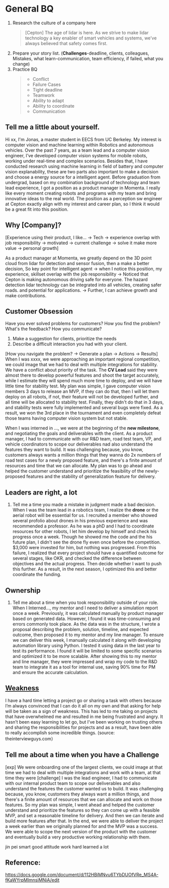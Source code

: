 # General BQ
1. Research the culture of a company here
    > [Cepton]
The age of lidar is here. As we strive to make lidar technology a key enabler of smart vehicles and systems, we’ve always believed that safety comes first.
2. Prepare your story list. (**Challenges**-deadline, clients, colleagues, Mistakes, what learn-communication, team efficiency, if failed, what you change)
3. Practice BQ
    > * Conflict
    > * Failure Cases
    > * Tight deadline
    > * Teamwork
    > * Ability to adapt
    > * Ability to coordinate
    > * Communication

## Tell me a little about yourself.
Hi xx, I'm Jonas, a master student in EECS from UC Berkeley. My interest is computer vision and machine learning within Robotics and 
autonomous vehicles. Over the past 7 years, as a team lead and a computer vision engineer, I’ve developed computer vision systems for mobile robots, 
working under real-time and complex scenarios.  Besides that, I have conducted research using machine learning in field of battery and computer vision 
explanability, these are two parts also important to make a decision and choose a energy source for a intelligent agent. Before graduation from undergrad, 
based on my combination background of technology and team lead experience, I got a position as a product manager in Momenta. I really like every moment creating 
robots and programs with my team and bring innovative ideas to the real world. The position as a perception sw engineer at Cepton exactly align with my interest and 
career plan, so I think it would be a great fit into this position.


## Why [Company]?
[Experience using their product, I like... -> Tech -> experience overlap with job responsibility -> motivated -> current challenge -> solve it make more value -> personal growth]  

As a product manager at Momenta, we greatly depend on the 3D point cloud from lidar for detection and sensor fusion, then a make a better decision, So key point for intelligent agent
-> when I notice this position, my experience, skillset overlap with the job responsibility -> Noticed that Cepton is making autonomous driving safe for everyone. 
The hazard detection lidar technology can be integrated into all vehicles, creating safer roads. and potential for applications. -> Further, I can achieve growth and make contributions.

## Customer Obsession
Have you ever solved problems for customers? How you find the problem? What's the feedback? How you communicate?
1. Make a suggestion for clients, prioritize the needs
2. Describe a difficult interaction you had with your client.

[How you navigate the problem? -> Generate a plan -> Actions -> Results]
When I was xxxx, we were approaching an important regional competition, we could image that we had to deal with multiple integrations for stability. We have a conflict about priority of the task.
The **CV Lead** said they were almost there to develop powerful features and shoot the target accurately, while I estimate they will spend much more time to deploy, and we will have little time for stability test.
My plan was simple, I gave computer vision members 3 days to release an MVP, if they can do that, then I will let them deploy on all robots, if not, their feature will not be developed further, and all time will be allocated to stability test.
Finally, they didn't do that in 3 days, and stability tests were fully implemented and several bugs were fixed. As a result, we won the 3rd place in the tournament and even completely defeat those teams having computer vision system but not stable.

When I was interned in ..., we were at the beginning of the **new milestone**, and negotiating the goals and deliverables with the client. As a product manager,
I had to communicate with our R&D team, road test team, VP, and vehicle coordinators to scope our deliverables nad also understand the features they want to build.
It was challenging because, you know, customers always wants a million things that they wanna do 2x numbers of road test cases for a newly proposed feature, 
and there's a finite amount of resources and time that we can allocate. My plan was to go ahead and helped the customer understand and prioritize the feasibility of the newly-proposed 
features and the stability of generalization feature for delivery.

## Leaders are right, a lot
1. Tell me a time you made a mistake in judgment made a bad decision.
When I was the team lead in a robotics team, I realize the **drone** or the aerial robot will be essential for us. I recruited a member who showed several profolio about drones in his
previous experience and was recommended a professor. As he was a phD and I had to coordinate resources for other robots, I let him develop by himself and check his progress once a week.
Though he showed me the code and the his future plan, I didn't see the drone fly even once before the competition. $3,000 were invested for him, but nothing was progressed.
From this failure, I realized that every project should have a quantified outcome for several stages, like OKR, and checked the difference between objectives and the actual progress. Then 
decide whether I want to push this further. As a result, in the next season, I optimized this and better coordinate the funding.

## Ownership
1. Tell me about a time when you took responsibility outside of your role.
When I Interned..., my mentor and I need to deliver a simulation report once a week. Previously, it was calculated manually by product manager based on generated data. However, 
I found it was time-consuming and errors commonly took place. As the data was in the structure, I wrote a proposal describing the problem, solution, timeline, and expected outcome, 
then proposed it to my mentor and my line manager. To ensure we can deliver this week, I manually calculated it along with developing automation library using Python. I tested it using data
in the last year to test its performance. I found it will be limited to some specific scenarios and optimized it to be more scalable. After showing this to my mentor and line manager, they were
impressed and wrap my code to the R&D team to integrate it as a tool for internal use, saving 90% time for PM and ensure the accurate calculation.

## [Weakness](https://www.linkedin.com/pulse/%E9%9D%A2%E8%AF%95%E4%B8%AD%E8%A2%AB%E9%97%AE%E5%88%B0%E4%BD%A0%E6%9C%80%E5%A4%A7%E7%9A%84%E7%BC%BA%E7%82%B9%E6%98%AF%E4%BB%80%E4%B9%88%E6%80%8E%E4%B9%88%E7%A0%B4-hong-cheng-cfa/)
I have a hard time letting a project go or sharing a task with others because I’m always convinced that I can do it all on my own and that asking for help will be taken as a sign of weakness. This has led to me taking on projects that have overwhelmed me and resulted in me being frustrated and angry. It hasn’t been easy learning to let go, but I’ve been working on trusting others and sharing the responsibilities for projects and as a result, have been able to really accomplish some incredible things. (source: theinterviewguys.com）



## Tell me about a time when you have a Challenge
[exp]
We were onboarding one of the largest clients, we could image at that time we had to deal with multiple integrations and work with a team, at that time they were [challenge]
I was the lead engineer, I had to communicate with our internal product team to scope our deliverables and also understand the features the customer wanted us to build. 
It was challenging because, you know, customers they always want a million things, and there's a finite amount of resources that we can allocate and work on those features.
So my plan was simple, I went ahead and helped the customer understand and prioritize the features so they can come up with a feasible MVP, and set a reasonable timeline for delivery.
And then we can iterate and build more features after that.
In the end, we were able to deliver the project a week earlier than we originally planned for and the MVP was a success. We were able to scope the next version of the product with the customer and eventually build a very productive working relationship with them.

jin pei smart good attitude work hard learned a lot

## Reference:
https://docs.google.com/document/d/112HBiMNvu6TYbDUOfVRe_MS4A-fKaWYrpMlmnsiMNiA/edit